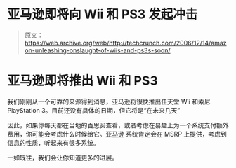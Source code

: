# 亚马逊即将向 Wii 和 PS3 发起冲击

> 原文：<https://web.archive.org/web/http://techcrunch.com/2006/12/14/amazon-unleashing-onslaught-of-wiis-and-ps3s-soon/>

# 亚马逊即将推出 Wii 和 PS3

我们刚刚从一个可靠的来源得到消息，亚马逊将很快推出任天堂 Wii 和索尼 PlayStation 3。目前还没有具体的日期，但它将是“在未来几天”

因此，如果你每天都在当地的百思买查看，或者考虑在易趣上为一个系统支付额外费用，你可能会考虑什么时候给它。[亚马逊](https://web.archive.org/web/20190221042937/https://crunchbase.com/organization/amazon) 系统肯定会在 MSRP 上提供，考虑到信息的性质，听起来有很多系统。

一如既往，我们会让你知道更多的进展。